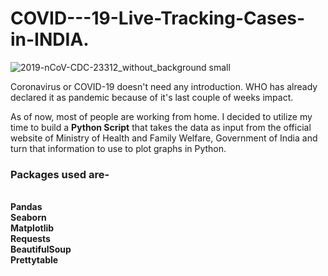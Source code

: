 # COVID---19-Live-Tracking-Cases-in-INDIA.
![2019-nCoV-CDC-23312_without_background small](https://user-images.githubusercontent.com/57309408/79447620-c3674580-7ffd-11ea-935f-5564545e7ea4.png)

Coronavirus or COVID-19 doesn't need any introduction. WHO has already declared it as pandemic because of it's last couple of weeks impact.

As of now, most of people are working from home. I decided to utilize my time to build a <b>Python Script</b> that takes the data as input from the official website of Ministry of Health and Family Welfare, Government of India and turn that information to use to plot graphs in Python.

<h3>Packages used are-</h3>
<br>
<b>
Pandas<br>
Seaborn<br>
Matplotlib<br>
Requests<br>
BeautifulSoup<br>
Prettytable <br>
</b>


